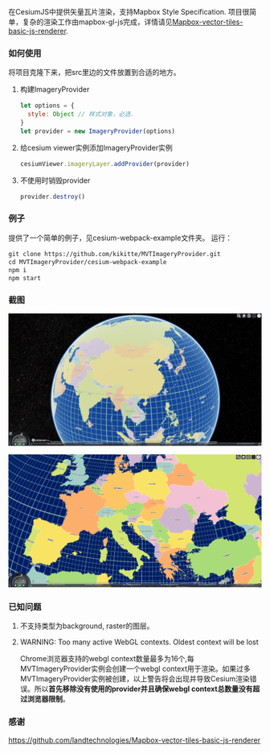 在CesiumJS中提供矢量瓦片渲染，支持Mapbox Style Specification. 项目很简单，复杂的渲染工作由mapbox-gl-js完成，详情请见[Mapbox-vector-tiles-basic-js-renderer](https://github.com/landtechnologies/Mapbox-vector-tiles-basic-js-renderer).

### 如何使用

将项目克隆下来，把src里边的文件放置到合适的地方。

1. 构建ImageryProvider
   ```javascript
   let options = {
     style: Object // 样式对象，必选．
   }
   let provider = new ImageryProvider(options)
   ```
   
2. 给cesium viewer实例添加ImageryProvider实例
   ```javascript
   cesiumViewer.imageryLayer.addProvider(provider)
   ```
   
3. 不使用时销毁provider

   ```javascript
   provider.destroy()
   ```

### 例子
提供了一个简单的例子，见cesium-webpack-example文件夹。
运行：
```shell
git clone https://github.com/kikitte/MVTImageryProvider.git
cd MVTImageryProvider/cesium-webpack-example
npm i
npm start
```

### 截图

![Screenshot_20201012_172140](screenshots/Screenshot_20201012_172140.png)

![Screenshot_20201012_172222](screenshots/Screenshot_20201012_172222.png)



### 已知问题
1. 不支持类型为background, raster的图层。

2. WARNING: Too many active WebGL contexts. Oldest context will be lost

   Chrome浏览器支持的webgl context数量最多为16个,每MVTImageryProvider实例会创建一个webgl context用于渲染。如果过多MVTImageryProvider实例被创建，以上警告将会出现并导致Cesium渲染错误。所以**首先移除没有使用的provider并且确保webgl context总数量没有超过浏览器限制**。

### 感谢
https://github.com/landtechnologies/Mapbox-vector-tiles-basic-js-renderer